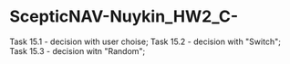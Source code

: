 # ScepticNAV-Nuykin_HW2_C-
Task 15.1 - decision with user choise;
Task 15.2 - decision with "Switch";
Task 15.3 - decision witn "Random";

